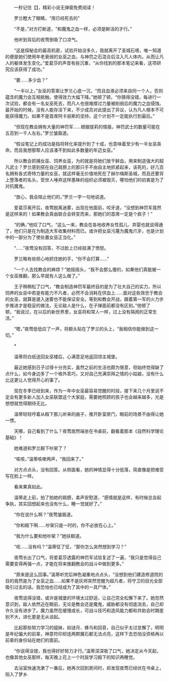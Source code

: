 　　一秒记住【】，精彩小说无弹窗免费阅读！

　　罗兰瞪大了眼睛，“用已经死去的”

　　“不是，”对方打断道，“和魔鬼之血一样，必须是鲜活的才行。”

　　他听到背后的夜莺倒吸了口凉气。

　　“这是探秘会的最高机密，试验开始没多久，我就离开了圣城石塔，唯一知道的便是她们使用年老衰弱的女巫之血，与神罚之石混合后注入凡人体内，从而让凡人的躯体发生变化。”爱葛莎的声音有些沉重，“从你找到的那本笔记来看，这项研究应该获得了成功。”

　　“要……多少血？”

　　“一半以上，”女巫的答案让罗兰心底一沉，“而且血液必须来自同一个人，否则蕴含的魔力会互相抵触，使得效力大幅下降。”她顿了顿，“你猜得没错，每进行一次试验，都会有一名女巫死去，而凡人也很难撑过力量被削弱后的魔力之血侵蚀。最开始的时候，没有人能存活下来，不少成员对此提出了异议，认为凡人根本不可能获得魔力。如果不是首席阿卡丽斯的坚持，这个计划不一定能执行到最后。”

　　“但现在教会拥有大量的神罚军……根据提莉的情报，神罚武士的数量可能在五百到一千人左右。”罗兰皱眉道。

　　“假设笔记上的成功是指将转化率提升到了十成，也意味着至少有一半女巫丧命，而且我想那帮人应该凑不到如此多数量的年迈女巫。”

　　所以教会抓捕女巫、饲养女巫，为的就是将她们放干鲜血，用来制造强大的超凡武士？罗兰感到搭在自己肩膀上的那只手不由自主地抓紧起来，该死的，好几百名拥有各式奇特力量的女巫，就这样毫无价值地死在了赫尔梅斯圣城，而且还要背上堕落者的名头，受世人唾弃这样愚昧的组织必须被毁灭，哪怕他们的初衷是为了对抗魔鬼。

　　“放心，我会阻止他们的，”罗兰一字一句地说道。

　　爱葛莎离开后，夜莺脱离迷雾，出现在他面前，咬牙道，“没想到神罚军竟然是这样来的！如果教会真由联合会转变而来，那她们的首席一定是个疯子！”

　　“的确，”他叹了口气，“这么一来，教会在各地收养女性孤儿、弃婴也就说得通了，他们只是在为制造大军收集材料而已。或许把女巫污蔑为魔鬼爪牙，也是计划中的一部分为了使处置女巫正当化。”

　　“……”夜莺没有回答，不过脸上已经挂满了愤怒。

　　罗兰略有些担心地抓住她的手，“你不会打算……”

　　“一个人去找教会的麻烦？”她摇摇头，“我不会那么傻的，如果他们真能被一个女巫推翻，那么早就有人这么做了。”

　　王子稍稍松了口气，“教会制造神罚军最终目的是为了壮大自己的实力，所以饲养的女巫中若是有能力不凡者，必然不会消耗在供血上……面对这些效忠于教会的女巫，就算是遁入迷雾也不能保证安全。等到和教会开战，跟着第一军的火力步步推进才是稳妥的做法，无论敌人是什么，在子弹面前都没有区别。”他顿了顿，“我说过，在以后的新世界里，女巫将和常人一样，过上没有隔阂的正常生活。”

　　“嗯，”夜莺低低应了一声，将额头贴在了罗兰的头上，“我相信你能做到这一切。”

　　*

　　温蒂将白纸送回女巫楼后，心满意足地返回领主城堡。

　　最近她感到日子过得十分充实，虽然之前的生活也颇为惬意，但始终觉得缺了点什么，如今身边多了一个格外乖巧，又对自己充满崇拜之情的小姑娘，没有什么比这更让人觉得开心的事了。

　　现在冬季已经到来，作为一年中女巫最容易觉醒的时段，接下来几个月里说不定会有更多新人加入女巫联盟这个大家庭，需要她照顾的孩子也会越来越多，光是想想就觉得期待无比。

　　温蒂轻轻哼着从殿下那儿听来的曲子，推开卧室房门，眼前的场景不由得让她一愣。

　　天哪，自己看到了什么？夜莺居然端坐在书桌前，翻看着那本《自然科学理论基础》！

　　她难道和罗兰殿下吵架了？

　　“咳咳，”温蒂咳嗽两声，“我回来了。”

　　对方点点头，没有回答。从侧面看，她的神情显得十分低落，简直像是把难受写在脸上一样。

　　看来果真如此。

　　温蒂走上前，拍了拍她的肩膀，柔声安慰道，“感情就是这样，有时候总会起争执，其实回想起来也没有什么，睡一觉就好了。”

　　“你在说什么啊？”夜莺皱眉道。

　　“你和殿下啊……吵架只是一时的，你不必放在心上。”

　　“我为什么要和他吵架？”她扶额道。

　　“呃……没有吗？”温蒂怔了怔，“那你怎么突然想到学习？”

　　夜莺长出了口气，将爱葛莎透露的神罚军试验复述了一遍，“我只是觉得自己需要变得再强一点，才能在将来推翻教会的战斗中做到更多。”

　　“原来是这么回事。”温蒂听完后神色凝重地点点头，“没想到他们建造修道院的目的竟然是为了女巫之血……如果不是灰烬突然觉醒为超凡者，将守卫的目光全部吸引过去的话，我恐怕也已经成为了其中的一具尸体。”

　　夜莺说得没错，或许是城堡的环境太过舒适，让自己完全松懈下来了。她忽然意识到，敌人依然近在眼前，无论是教会还是魔鬼，威胁都没有彻底消去，自己却许久没有进步了。魔力虽然在缓慢成长，可战斗技巧和造风能力都和共助会时期差别不大，进化更是无从谈起。

　　比起那些努力学习的姐妹，如谜月、蜂鸟和回音，自己似乎太过怠懈了。明明是年纪偏大的前辈，神意符印却连两颗魔石都无法点亮，这样下去恐怕没资格再以前辈的身份站在她们的面前。

　　“你说得没错，我也得好好努力才行。”温蒂深深吸了口气，她决定从今天起，也像其他女巫那样，每天晚上花上一个时辰学习殿下的知识再睡觉。

　　去浴室快速洗漱了一番后，她再次回到房间时，却发现夜莺已经伏在书桌上，陷入了梦乡.
